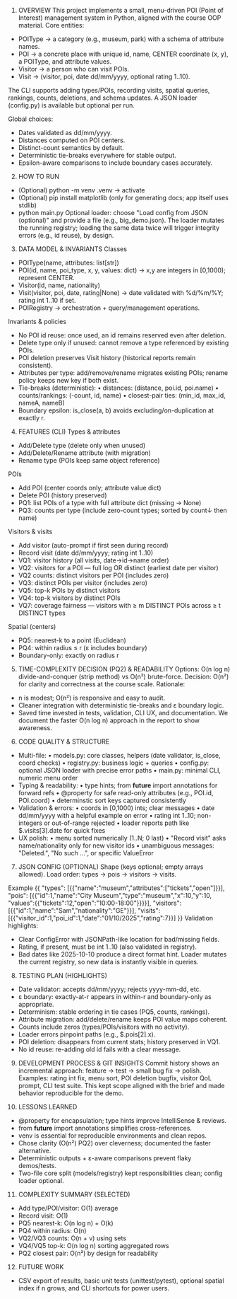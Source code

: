 1) OVERVIEW
This project implements a small, menu-driven POI (Point of Interest) management system in Python,
aligned with the course OOP material. Core entities:
- POIType → a category (e.g., museum, park) with a schema of attribute names.
- POI → a concrete place with unique id, name, CENTER coordinate (x, y), a POIType, and attribute values.
- Visitor → a person who can visit POIs.
- Visit → (visitor, poi, date dd/mm/yyyy, optional rating 1..10).

The CLI supports adding types/POIs, recording visits, spatial queries, rankings, counts, deletions,
and schema updates. A JSON loader (config.py) is available but optional per run.

Global choices:
- Dates validated as dd/mm/yyyy.
- Distances computed on POI centers.
- Distinct-count semantics by default.
- Deterministic tie-breaks everywhere for stable output.
- Epsilon-aware comparisons to include boundary cases accurately.

2) HOW TO RUN
- (Optional) python -m venv .venv  → activate
- (Optional) pip install matplotlib  (only for generating docs; app itself uses stdlib)
- python main.py
Optional loader: choose "Load config from JSON (optional)" and provide a file (e.g., big_demo.json).
The loader mutates the running registry; loading the same data twice will trigger integrity errors
(e.g., id reuse), by design.

3) DATA MODEL & INVARIANTS
Classes
- POIType(name, attributes: list[str])
- POI(id, name, poi_type, x, y, values: dict) → x,y are integers in [0,1000); represent CENTER.
- Visitor(id, name, nationality)
- Visit(visitor, poi, date, rating|None) → date validated with %d/%m/%Y; rating int 1..10 if set.
- POIRegistry → orchestration + query/management operations.

Invariants & policies
- No POI id reuse: once used, an id remains reserved even after deletion.
- Delete type only if unused: cannot remove a type referenced by existing POIs.
- POI deletion preserves Visit history (historical reports remain consistent).
- Attributes per type: add/remove/rename migrates existing POIs; rename policy keeps new key if both exist.
- Tie-breaks (deterministic):
  • distances: (distance, poi.id, poi.name)
  • counts/rankings: (-count, id, name)
  • closest-pair ties: (min_id, max_id, nameA, nameB)
- Boundary epsilon: is_close(a, b) avoids excluding/on-duplication at exactly r.

4) FEATURES (CLI)
Types & attributes
- Add/Delete type (delete only when unused)
- Add/Delete/Rename attribute (with migration)
- Rename type (POIs keep same object reference)

POIs
- Add POI (center coords only; attribute value dict)
- Delete POI (history preserved)
- PQ1: list POIs of a type with full attribute dict (missing → None)
- PQ3: counts per type (include zero-count types; sorted by count↓ then name)

Visitors & visits
- Add visitor (auto-prompt if first seen during record)
- Record visit (date dd/mm/yyyy; rating int 1..10)
- VQ1: visitor history (all visits, date→id→name order)
- VQ2: visitors for a POI — full log OR distinct (earliest date per visitor)
- VQ2 counts: distinct visitors per POI (includes zero)
- VQ3: distinct POIs per visitor (includes zero)
- VQ5: top-k POIs by distinct visitors
- VQ4: top-k visitors by distinct POIs
- VQ7: coverage fairness — visitors with ≥ m DISTINCT POIs across ≥ t DISTINCT types

Spatial (centers)
- PQ5: nearest-k to a point (Euclidean)
- PQ4: within radius ≤ r (ε includes boundary)
- Boundary-only: exactly on radius r

5) TIME-COMPLEXITY DECISION (PQ2) & READABILITY
Options: O(n log n) divide-and-conquer (strip method) vs O(n²) brute-force.
Decision: O(n²) for clarity and correctness at the course scale.
Rationale:
- n is modest; O(n²) is responsive and easy to audit.
- Cleaner integration with deterministic tie-breaks and ε boundary logic.
- Saved time invested in tests, validation, CLI UX, and documentation.
We document the faster O(n log n) approach in the report to show awareness.

6) CODE QUALITY & STRUCTURE
- Multi-file:
  • models.py: core classes, helpers (date validator, is_close, coord checks)
  • registry.py: business logic + queries
  • config.py: optional JSON loader with precise error paths
  • main.py: minimal CLI, numeric menu order
- Typing & readability:
  • type hints; from __future__ import annotations for forward refs
  • @property for safe read-only attributes (e.g., POI.id, POI.coord)
  • determinstic sort keys captured consistently
- Validation & errors:
  • coords in [0,1000) ints; clear messages
  • date dd/mm/yyyy with a helpful example on error
  • rating int 1..10; non-integers or out-of-range rejected
  • loader reports path like $.visits[3].date for quick fixes
- UX polish:
  • menu sorted numerically (1..N; 0 last)
  • "Record visit" asks name/nationality only for new visitor ids
  • unambiguous messages: "Deleted.", "No such …", or specific ValueError

7) JSON CONFIG (OPTIONAL)
Shape (keys optional; empty arrays allowed). Load order: types → pois → visitors → visits.

Example
{{
  "types":    [{{"name":"museum","attributes":["tickets","open"]}}],
  "pois":     [{{"id":1,"name":"City Museum","type":"museum","x":10,"y":10,
                 "values":{{"tickets":12,"open":"10:00-18:00"}}}}],
  "visitors": [{{"id":1,"name":"Sam","nationality":"GE"}}],
  "visits":   [{{"visitor_id":1,"poi_id":1,"date":"01/10/2025","rating":7}}]
}}
Validation highlights:
- Clear ConfigError with JSONPath-like location for bad/missing fields.
- Rating, if present, must be int 1..10 (also validated in registry).
- Bad dates like 2025-10-10 produce a direct format hint.
Loader mutates the current registry, so new data is instantly visible in queries.

8) TESTING PLAN (HIGHLIGHTS)
- Date validator: accepts dd/mm/yyyy; rejects yyyy-mm-dd, etc.
- ε boundary: exactly-at-r appears in within-r and boundary-only as appropriate.
- Determinism: stable ordering in tie cases (PQ5, counts, rankings).
- Attribute migration: add/delete/rename keeps POI value maps coherent.
- Counts include zeros (types/POIs/visitors with no activity).
- Loader errors pinpoint paths (e.g., $.pois[2].x).
- POI deletion: disappears from current stats; history preserved in VQ1.
- No id reuse: re-adding old id fails with a clear message.

9) DEVELOPMENT PROCESS & GIT INSIGHTS
Commit history shows an incremental approach: feature → test → small bug fix → polish.
Examples: rating int fix, menu sort, POI deletion bugfix, visitor QoL prompt, CLI test suite.
This kept scope aligned with the brief and made behavior reproducible for the demo.

10) LESSONS LEARNED
- @property for encapsulation; type hints improve IntelliSense & reviews.
- from __future__ import annotations simplifies cross-references.
- venv is essential for reproducible environments and clean repos.
- Chose clarity (O(n²) PQ2) over cleverness; documented the faster alternative.
- Deterministic outputs + ε-aware comparisons prevent flaky demos/tests.
- Two-file core split (models/registry) kept responsibilities clean; config loader optional.

11) COMPLEXITY SUMMARY (SELECTED)
- Add type/POI/visitor: O(1) average
- Record visit: O(1)
- PQ5 nearest-k: O(n log n) + O(k)
- PQ4 within radius: O(n)
- VQ2/VQ3 counts: O(n + v) using sets
- VQ4/VQ5 top-k: O(n log n) sorting aggregated rows
- PQ2 closest pair: O(n²) by design for readability

12) FUTURE WORK
- CSV export of results, basic unit tests (unittest/pytest), optional spatial index if n grows,
  and CLI shortcuts for power users.
